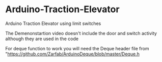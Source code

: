 # Arduino-Traction-Elevator
Arduino Traction Elevator using limit switches

The Demenonstartion video doesn't include the door and switch activity although they are used in the code

For deque function to work you will need the Deque header file from "https://github.com/Zarfab/ArduinoDeque/blob/master/Deque.h

